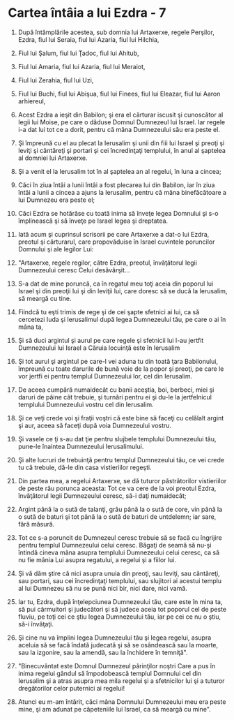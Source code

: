 # Cartea &#238;nt&#226;ia a lui Ezdra - 7

1. După întâmplările acestea, sub domnia lui Artaxerxe, regele Perşilor, Ezdra, fiul lui Seraia, fiul lui Azaria, fiul lui Hilchia, 

2. Fiul lui Şalum, fiul lui Ţadoc, fiul lui Ahitub, 

3. Fiul lui Amaria, fiul lui Azaria, fiul lui Meraiot, 

4. Fiul lui Zerahia, fiul lui Uzi, 

5. Fiul lui Buchi, fiul lui Abişua, fiul lui Finees, fiul lui Eleazar, fiul lui Aaron arhiereul, 

6. Acest Ezdra a ieşit din Babilon; şi era el cărturar iscusit şi cunoscător al legii lui Moise, pe care o dăduse Domnul Dumnezeul lui Israel. Iar regele i-a dat lui tot ce a dorit, pentru că mâna Dumnezeului său era peste el. 

7. Şi împreună cu el au plecat la Ierusalim şi unii din fiii lui Israel şi preoţi şi leviţi şi cântăreţi şi portari şi cei încredinţaţi templului, în anul al şaptelea al domniei lui Artaxerxe. 

8. Şi a venit el la Ierusalim tot în al şaptelea an al regelui, în luna a cincea; 

9. Căci în ziua întâi a lunii întâi a fost plecarea lui din Babilon, iar în ziua întâi a lunii a cincea a ajuns la Ierusalim, pentru că mâna binefăcătoare a lui Dumnezeu era peste el; 

10. Căci Ezdra se hotărâse cu toată inima să înveţe legea Domnului şi s-o împlinească şi să înveţe pe Israel legea şi dreptatea. 

11. Iată acum şi cuprinsul scrisorii pe care Artaxerxe a dat-o lui Ezdra, preotul şi cărturarul, care propovăduise în Israel cuvintele poruncilor Domnului şi ale legilor Lui: 

12. "Artaxerxe, regele regilor, către Ezdra, preotul, învăţătorul legii Dumnezeului ceresc Celui desăvârşit... 

13. S-a dat de mine poruncă, ca în regatul meu toţi aceia din poporul lui Israel şi din preoţii lui şi din leviţii lui, care doresc să se ducă la Ierusalim, să meargă cu tine. 

14. Fiindcă tu eşti trimis de rege şi de cei şapte sfetnici ai lui, ca să cercetezi Iuda şi Ierusalimul după legea Dumnezeului tău, pe care o ai în mâna ta, 

15. Şi să duci argintul şi aurul pe care regele şi sfetnicii lui l-au jertfit Dumnezeului lui Israel a Căruia locuinţă este în Ierusalim 

16. Şi tot aurul şi argintul pe care-l vei aduna tu din toată ţara Babilonului, împreună cu toate darurile de bună voie de la popor şi preoţi, pe care le vor jertfi ei pentru templul Dumnezeului lor, cel din Ierusalim. 

17. De aceea cumpără numaidecât cu banii aceştia, boi, berbeci, miei şi daruri de pâine cât trebuie, şi turnări pentru ei şi du-le la jertfelnicul templului Dumnezeului vostru cel din Ierusalim. 

18. Şi ce veţi crede voi şi fraţii voştri că este bine să faceţi cu celălalt argint şi aur, aceea să faceţi după voia Dumnezeului vostru. 

19. Şi vasele ce ţi s-au dat ţie pentru slujbele templului Dumnezeului tău, pune-le înaintea Dumnezeului Ierusalimului. 

20. Şi alte lucruri de trebuinţă pentru templul Dumnezeului tău, ce vei crede tu că trebuie, dă-le din casa vistieriilor regeşti. 

21. Din partea mea, a regelui Artaxerxe, se dă tuturor păstrătorilor vistieriilor de peste râu porunca aceasta: Tot ce va cere de la voi preotul Ezdra, învăţătorul legii Dumnezeului ceresc, să-i daţi numaidecât; 

22. Argint până la o sută de talanţi, grâu până la o sută de core, vin până la o sută de baturi şi tot până la o sută de baturi de untdelemn; iar sare, fără măsură. 

23. Tot ce s-a poruncit de Dumnezeul ceresc trebuie să se facă cu îngrijire pentru templul Dumnezeului celui ceresc. Băgaţi de seamă să nu-şi întindă cineva mâna asupra templului Dumnezeului celui ceresc, ca să nu fie mânia Lui asupra regatului, a regelui şi a fiilor lui. 

24. Şi vă dăm ştire că nici asupra unuia din preoţi, sau leviţi, sau cântăreţi, sau portari, sau cei încredinţaţi templului, sau slujitori ai acestui templu al lui Dumnezeu să nu se pună nici bir, nici dare, nici vamă. 

25. Iar tu, Ezdra, după înţelepciunea Dumnezeului tău, care este în mina ta, să pui cârmuitori şi judecători şi să judece aceia tot poporul cel de peste fluviu, pe toţi cei ce ştiu legea Dumnezeului tău, iar pe cei ce nu o ştiu, să-i învăţaţi. 

26. Şi cine nu va împlini legea Dumnezeului tău şi legea regelui, asupra aceluia să se facă îndată judecată şi să se osândească sau la moarte, sau la izgonire, sau la amendă, sau la închidere în temniţă". 

27. "Binecuvântat este Domnul Dumnezeul părinţilor noştri Care a pus în inima regelui gândul să împodobească templul Domnului cel din Ierusalim şi a atras asupra mea mila regelui şi a sfetnicilor lui şi a tuturor dregătorilor celor puternici ai regelui! 

28. Atunci eu m-am întărit, căci mâna Domnului Dumnezeului meu era peste mine, şi am adunat pe căpeteniile lui Israel, ca să meargă cu mine". 

